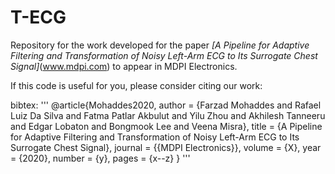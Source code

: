 # T-ECG
Repository for the work developed for the paper *[A Pipeline for Adaptive Filtering and Transformation of Noisy Left-Arm
ECG to Its Surrogate Chest Signal]*(www.mdpi.com) to appear in MDPI Electronics.

If this code is useful for you, please consider citing our work:

bibtex:
'''
@article{Mohaddes2020,
author = {Farzad Mohaddes and Rafael Luiz Da Silva and Fatma Patlar Akbulut and Yilu
Zhou and Akhilesh Tanneeru and Edgar Lobaton and Bongmook Lee and Veena Misra},
title = {A Pipeline for Adaptive Filtering and Transformation of Noisy Left-Arm
ECG to Its Surrogate Chest Signal},
journal = {{MDPI Electronics}},
volume = {X},
year = {2020},
number = {y},
pages = {x--z}
}
'''
